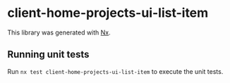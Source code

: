 # client-home-projects-ui-list-item

This library was generated with [Nx](https://nx.dev).

## Running unit tests

Run `nx test client-home-projects-ui-list-item` to execute the unit tests.
